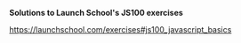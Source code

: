 **Solutions to Launch School's JS100 exercises**

https://launchschool.com/exercises#js100_javascript_basics